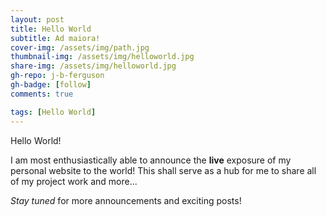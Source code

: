 ```yaml
---
layout: post
title: Hello World
subtitle: Ad maiora!
cover-img: /assets/img/path.jpg
thumbnail-img: /assets/img/helloworld.jpg
share-img: /assets/img/helloworld.jpg
gh-repo: j-b-ferguson
gh-badge: [follow]
comments: true

tags: [Hello World]
---
```


Hello World!

I am most enthusiastically able to announce the **live** exposure of my personal website to the world! This shall serve as a hub for me to share all of my project work and more... 

*Stay tuned* for more announcements and exciting posts!
